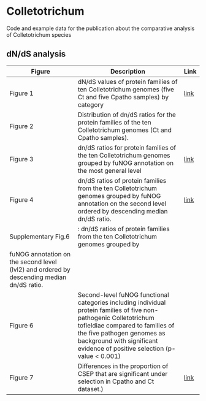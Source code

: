 # Colletotrichum
Code and example data for the publication about the comparative analysis of Colletotrichum species

## dN/dS analysis

| Figure        | Description           | Link  |
| ------------- |-------------| -----|
| Figure 1   | dN/dS values of protein families of ten Colletotrichum genomes (five Ct and five Cpatho samples) by category | [link](/figures/boxplot)    |
| Figure 2  | Distribution of dn/dS ratios for the protein families of the ten Colletotrichum genomes (Ct and Cpatho samples).|    |
| Figure 3 | dn/dS ratios for protein families of the ten Colletotrichum genomes grouped by fuNOG annotation on the most general level | [link](/figures/fuNOG_single_figure) |
| Figure 4 | dn/dS ratios of protein families from the ten Colletotrichum genomes grouped by fuNOG annotation on the second level ordered by descending median dn/dS ratio. | [link](/figures/fuNOG_single_figure) |
| Supplementary Fig.6 | : dn/dS ratios of protein families from the ten Colletotrichum genomes grouped by
fuNOG annotation on the second level (lvl2) and ordered by descending median dn/dS ratio. |    |
| Figure 6 | Second-level fuNOG functional categories including individual protein families of five non-pathogenic Colletotrichum tofieldiae compared to families of the five pathogen genomes as background with significant evidence of positive selection (p-value < 0.001)  |    |
| Figure 7 | Differences in the proportion of CSEP that are significant under selection in Cpatho and Ct dataset.)  | [link](/figures/csep_figure/) |


 
